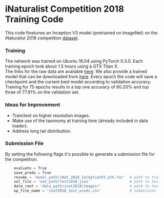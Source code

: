 # iNaturalist Competition 2018 Training Code  
This code finetunes an Inception V3 model (pretrained on ImageNet) on the iNaturalist 2018 competition [dataset](https://github.com/visipedia/inat_comp).


### Training
The network was trained on Ubuntu 16.04 using PyTorch 0.3.0. Each training epoch took about 1.5 hours using a GTX Titan X.  
The links for the raw data are available [here](https://github.com/visipedia/inat_comp).
We also provide a trained model that can be downloaded from [here](https://data.caltech.edu/records/7e9te-sae53/files/iNat_2018_InceptionV3.pth.tar).
Every epoch the code will save a checkpoint and the current best model according to validation accuracy.  
Training for 75 epochs results in a top one accuracy of 60.20% and top three of 77.91% on the validation set.


### Ideas for Improvement  
* Train/test on higher resolution images.  
* Make use of the taxonomy at training time (already included in data loader).  
* Address long tail distribution.


### Submission File
By setting the following flags it's possible to generate a submission file for the competition.
```python
    evaluate = True
    save_preds = True
    resume = 'model_path/iNat_2018_InceptionV3.pth.tar'  # path to trained model
    val_file = 'ann_path/test2018.json'                  # path to test file
    data_root = 'data_path/inat2018/images/'             # path to test images
    op_file_name = 'inat2018_test_preds.csv'             # submission filename
```
